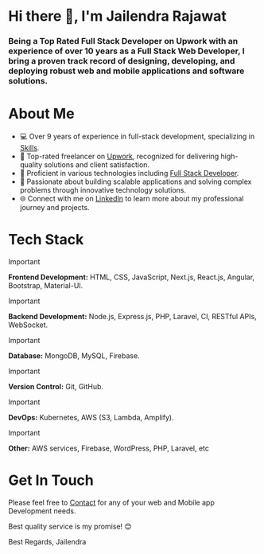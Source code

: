 # Hi there 👋, I'm Jailendra Rajawat

### Being a Top Rated Full Stack Developer on Upwork with an experience of over 10 years as a Full Stack Web Developer, I bring a proven track record of designing, developing, and deploying robust web and mobile applications and software solutions.

# About Me

- 💻 Over 9 years of experience in full-stack development, specializing in [Skills](https://www.upwork.com/freelancers/premiumcoder).
- 🌟 Top-rated freelancer on [Upwork](https://www.upwork.com/freelancers/premiumcoder), recognized for delivering high-quality solutions and client satisfaction.
- 🔧 Proficient in various technologies including [Full Stack Developer](https://www.upwork.com/freelancers/premiumcoder).
- 🚀 Passionate about building scalable applications and solving complex problems through innovative technology solutions.
- 🌐 Connect with me on [LinkedIn](https://www.linkedin.com/in/jailendra-rajawat) to learn more about my professional journey and projects.

# Tech Stack

> [!IMPORTANT]
> **Frontend Development:** HTML, CSS, JavaScript, Next.js, React.js, Angular, Bootstrap, Material-UI.

> [!IMPORTANT]
> **Backend Development:** Node.js, Express.js, PHP, Laravel, CI, RESTful APIs, WebSocket.

>[!IMPORTANT]
> **Database:** MongoDB, MySQL, Firebase.

>[!IMPORTANT]
> **Version Control:** Git, GitHub.

>[!IMPORTANT]
> **DevOps:** Kubernetes, AWS (S3, Lambda, Amplify).

>[!IMPORTANT]
> **Other:** AWS services, Firebase, WordPress, PHP, Laravel, etc

# Get In Touch
Please feel free to [Contact](https://www.linkedin.com/in/jailendra-rajawat) for any of your web and Mobile app Development needs.

Best quality service is my promise! 😊

Best Regards,
Jailendra
